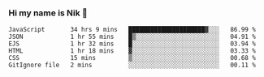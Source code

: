 ### Hi my name is Nik 👋

<!--
**NikDoe/NikDoe** is a ✨ _special_ ✨ repository because its `README.md` (this file) appears on your GitHub profile.

Here are some ideas to get you started:

- 🔭 I’m currently working on ...
- 🌱 I’m currently learning ...
- 👯 I’m looking to collaborate on ...
- 🤔 I’m looking for help with ...
- 💬 Ask me about ...
- 📫 How to reach me: ...
- 😄 Pronouns: ...
- ⚡ Fun fact: ...
-->

<!--START_SECTION:waka-->

```text
JavaScript       34 hrs 9 mins   █████████████████████▓░░░   86.99 %
JSON             1 hr 55 mins    █▒░░░░░░░░░░░░░░░░░░░░░░░   04.91 %
EJS              1 hr 32 mins    █░░░░░░░░░░░░░░░░░░░░░░░░   03.94 %
HTML             1 hr 18 mins    ▓░░░░░░░░░░░░░░░░░░░░░░░░   03.33 %
CSS              15 mins         ▒░░░░░░░░░░░░░░░░░░░░░░░░   00.68 %
GitIgnore file   2 mins          ░░░░░░░░░░░░░░░░░░░░░░░░░   00.11 %
```

<!--END_SECTION:waka-->
